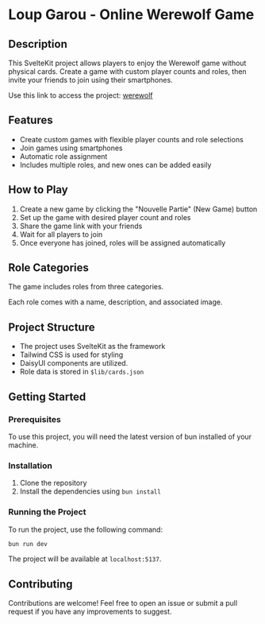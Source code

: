 # Loup Garou - Online Werewolf Game

## Description

This SvelteKit project allows players to enjoy the Werewolf game without physical cards. Create a game with custom player counts and roles, then invite your friends to join using their smartphones.

Use this link to access the project: [werewolf](https://werewolf.hostag.fr/)

## Features

- Create custom games with flexible player counts and role selections
- Join games using smartphones
- Automatic role assignment
- Includes multiple roles, and new ones can be added easily

## How to Play

1. Create a new game by clicking the "Nouvelle Partie" (New Game) button
2. Set up the game with desired player count and roles
3. Share the game link with your friends
4. Wait for all players to join
5. Once everyone has joined, roles will be assigned automatically

## Role Categories

The game includes roles from three categories.

Each role comes with a name, description, and associated image.

## Project Structure

- The project uses SvelteKit as the framework
- Tailwind CSS is used for styling
- DaisyUI components are utilized.
- Role data is stored in `$lib/cards.json`

## Getting Started

### Prerequisites

To use this project, you will need the latest version of bun installed of your machine.

### Installation

1. Clone the repository
2. Install the dependencies using `bun install`

### Running the Project

To run the project, use the following command:

```bash
bun run dev
```

The project will be available at `localhost:5137`.

## Contributing

Contributions are welcome! Feel free to open an issue or submit a pull request if you have any improvements to suggest.

